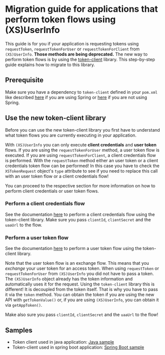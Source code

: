 # Migration guide for applications that perform token flows using (XS)UserInfo

This guide is for you if your application is requesting tokens using `requestToken`, `requestTokenForUser` or
`requestTokenForClient` from `(XS)UserInfo`. **Those methods are being deprecated.** The new way to perform token flows is
by using the [token-client](/token-client) library. This step-by-step guide explains how to migrate to this library.


## Prerequisite

Make sure you have a dependency to `token-client` defined in your `pom.xml` like described
[here](/token-client#configuration-for-javaspring-applications) if you are using Spring or
[here](/token-client#configuration-for-java-applications) if you are not using Spring.

## Use the new token-client library

Before you can use the new token-client library you first have to understand what token flows you
are currently executing in your application.

With `(XS)UserInfo` you can only execute **client credentials** and **user token** flows.  If you
are using the `requestTokenForUser` method, a user token flow is executed.  If you are using
`requestTokenForClient`, a client credentials flow is performed.  With the `requestToken` method
either an user token or a client credentials token flow can be performed! In this case you have to
check the `XSTokenRequest` object's `type` attribute to see if you need to replace this call with an
user token flow or a client credentials flow!

You can proceed to the respective section for more information on how to perform client credentials or user token flows.

### Perform a client credentials flow

See the documentation [here](/token-client#client-credentials-token-flow) to perform a client
credentials flow using the token-client library.
Make sure you pass `clientId`, `clientSecret` and the `uaaUrl` to the flow.

### Perform a user token flow

See the documentation [here](/token-client#user-token-flow) to perform a user token flow
using the token-client library.

Note that the user token flow is an exchange flow. This means that you *exchange* your user token
for an access token.  When using `requestToken` or `requestTokenForUser` from `(XS)UserInfo` you did
not have to pass a token. The `(XS)UserInfo` object already has the token information and
automatically uses it for the request. Using the `token-client` library this is different! It is
decoupled from the token itself. That is why you have to pass it via the `token` method. You can
obtain the token if you are using the new API with `getTokenValue()` or, if you are using
`(XS)UserInfo`, you can obtain it via `getAppToken()`.

Make also sure you pass `clientId`, `clientSecret` and the `uaaUrl` to the flow!

## Samples
- Token client used in java application: [Java sample](/samples/java-tokenclient-usage)
- Token-client used in spring boot application: [Spring Boot sample](/samples/spring-security-xsuaa-usage)

